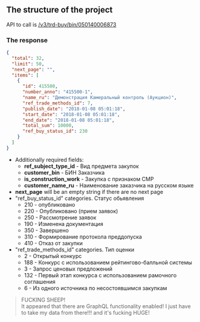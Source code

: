 ## The structure of the project

API to call is [/v3/trd-buy/bin/050140006873](/v3/trd-buy/bin/050140006873)

### The response

```json
{
  "total": 32,
  "limit": 50,
  "next_page": "",
  "items": [
    {
      "id": 415500,
      "number_anno": "415500-1",
      "name_ru": "Демонстрация Камеральный контроль (Аукцион)",
      "ref_trade_methods_id": 7,
      "publish_date": "2018-01-08 05:01:18",
      "start_date": "2018-01-08 05:01:18",
      "end_date": "2018-01-08 05:01:18",
      "total_sum": 10000,
      "ref_buy_status_id": 230
    }
  ]
}
```

- Additionally required fields:
  - <b>ref_subject_type_id</b> - Вид предмета закупок
  - <b>customer_bin</b> - БИН Заказчика
  - <b>is_construction_work</b> - Закупка с признаком СМР
  - <b>customer_name_ru</b> - Наименование заказчика на русском языке
- <b>next_page</b> will be an empty string if there are no next page
- "ref_buy_status_id" categories. Статус обьявления
  - 210 - опубликовано
  - 220 - Опубликовано (прием заявок)
  - 250 - Рассмотрение заявок
  - 190 - Изменена документация
  - 350 - Завершено
  - 310 - Формирование протокола преддопуска
  - 410 - Отказ от закупки
- "ref_trade_methods_id" categories. Тип оценки
  - 2 - Открытый конкурс
  - 188 - Конкурс с использованием рейтингово-балльной системы
  - 3 - Запрос ценовых предложений
  - 132 - Первый этап конкурса с использованием рамочного соглашения
  - 6 - Из одного источника по несостоявшимся закупкам

> FUCKING SHEEP! <br>
> It appeared that there are GraphQL functionality enabled!
> I just have to take my data from there!!! and it's fucking HUGE!

